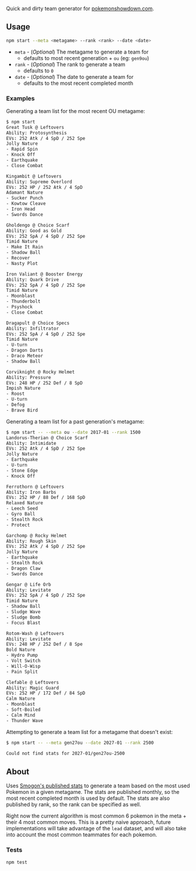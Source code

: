 Quick and dirty team generator for [pokemonshowdown.com][1].

## Usage

```sh
npm start --meta <metagame> --rank <rank> --date <date>
```

- `meta` - (*Optional*) The metagame to generate a team for
  - defaults to most recent generation + `ou` (eg: `gen9ou`)
- `rank` - (*Optional*) The rank to generate a team
  - defaults to `0`
- `date` - (*Optional*) The date to generate a team for
  - defaults to the most recent completed month

### Examples

Generating a team list for the most recent OU metagame:

```sh
$ npm start
Great Tusk @ Leftovers
Ability: Protosynthesis
EVs: 252 Atk / 4 SpD / 252 Spe
Jolly Nature
- Rapid Spin
- Knock Off
- Earthquake
- Close Combat

Kingambit @ Leftovers
Ability: Supreme Overlord
EVs: 252 HP / 252 Atk / 4 SpD
Adamant Nature
- Sucker Punch
- Kowtow Cleave
- Iron Head
- Swords Dance

Gholdengo @ Choice Scarf
Ability: Good as Gold
EVs: 252 SpA / 4 SpD / 252 Spe
Timid Nature
- Make It Rain
- Shadow Ball
- Recover
- Nasty Plot

Iron Valiant @ Booster Energy
Ability: Quark Drive
EVs: 252 SpA / 4 SpD / 252 Spe
Timid Nature
- Moonblast
- Thunderbolt
- Psyshock
- Close Combat

Dragapult @ Choice Specs
Ability: Infiltrator
EVs: 252 SpA / 4 SpD / 252 Spe
Timid Nature
- U-turn
- Dragon Darts
- Draco Meteor
- Shadow Ball

Corviknight @ Rocky Helmet
Ability: Pressure
EVs: 248 HP / 252 Def / 8 SpD
Impish Nature
- Roost
- U-turn
- Defog
- Brave Bird
```

Generating a team list for a past generation's metagame:
  
```sh
$ npm start -- --meta ou --date 2017-01 --rank 1500
Landorus-Therian @ Choice Scarf
Ability: Intimidate
EVs: 252 Atk / 4 SpD / 252 Spe
Jolly Nature
- Earthquake
- U-turn
- Stone Edge
- Knock Off

Ferrothorn @ Leftovers
Ability: Iron Barbs
EVs: 252 HP / 88 Def / 168 SpD
Relaxed Nature
- Leech Seed
- Gyro Ball
- Stealth Rock
- Protect

Garchomp @ Rocky Helmet
Ability: Rough Skin
EVs: 252 Atk / 4 SpD / 252 Spe
Jolly Nature
- Earthquake
- Stealth Rock
- Dragon Claw
- Swords Dance

Gengar @ Life Orb
Ability: Levitate
EVs: 252 SpA / 4 SpD / 252 Spe
Timid Nature
- Shadow Ball
- Sludge Wave
- Sludge Bomb
- Focus Blast

Rotom-Wash @ Leftovers
Ability: Levitate
EVs: 248 HP / 252 Def / 8 Spe
Bold Nature
- Hydro Pump
- Volt Switch
- Will-O-Wisp
- Pain Split

Clefable @ Leftovers
Ability: Magic Guard
EVs: 252 HP / 172 Def / 84 SpD
Calm Nature
- Moonblast
- Soft-Boiled
- Calm Mind
- Thunder Wave
```

Attempting to generate a team list for a metagame that doesn't exist:

```sh
$ npm start -- --meta gen27ou --date 2027-01 --rank 2500

Could not find stats for 2027-01/gen27ou-2500
```

## About

Uses [Smogon's published stats](2) to generate a team based on the most used Pokemon in a given metagame. The stats are published monthly, so the most recent completed month is used by default. The stats are also published by rank, so the rank can be specified as well. 

Right now the current algorithm is most common 6 pokemon in the meta + their 4 most common moves. This is a pretty naive approach, future implementations will take advantage of the `lead` dataset, and will also take into account the most common teammates for each pokemon.

### Tests

```sh
npm test
```

[1]: https://play.pokemonshowdown.com/
[2]: https://www.smogon.com/stats/
[3]: https://www.smogon.com/stats/2021-01/